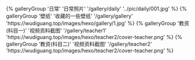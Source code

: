 <div class="gallery-group-main">
{% galleryGroup '日常' '日常照片' '/gallery/daily' '../pic/daily/001.jpg' %}
{% galleryGroup '壁纸' '收藏的一些壁纸' '/gallery/gallery' 'https://wudiguang.top/images/hexo/gallery/1.jpg' %}
{% galleryGroup '教资(科目一)' '视频资料截图' '/gallery/teacher1' 'https://wudiguang.top/images/hexo/teacher2/cover-teacher.png' %}
{% galleryGroup '教资(科目二)' '视频资料截图' '/gallery/teacher2' 'https://wudiguang.top/images/hexo/teacher2/cover-teacher.png' %}
</div>